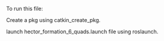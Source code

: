 To run this file:

Create a pkg using catkin_create_pkg.

launch hector_formation_6_quads.launch file using roslaunch.
